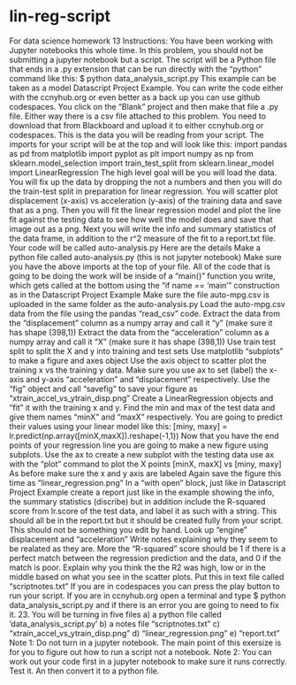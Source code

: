 # lin-reg-script
For data science homework 13
Instructions: 
You have been working with Jupyter notebooks this whole time. In this problem, you should not be submitting a jupyter notebook but a script. The script will be a Python file that ends in a .py extension that can be run directly with the “python” command like this:
$ python data_analysis_script.py
This example can be taken as a model Datascript Project Example. You can write the code either with the ccnyhub.org or even better as a back up you can use github codespaces. You click on the “Blank” project and then make that file a .py file.
Either way there is a csv file attached to this problem. You need to download that from Blackboard and upload it to either ccnyhub.org or codespaces. This is the data you will be reading from your script. The imports for your script will be at the top and will look like this:
import pandas as pd
from matplotlib import pyplot as plt
import numpy as np
from sklearn.model_selection import train_test_split
from sklearn.linear_model import LinearRegression
The high level goal will be you will load the data. You will fix up the data by dropping the not a numbers and then you will do the train-test split in preparation for linear regression. You will scatter plot displacement (x-axis) vs acceleration (y-axis) of the training data and save that as a png. Then you will fit the linear regression model and plot the line fit against the testing data to see how well the model does and save that image out as a png. Next you will write the info and summary statistics of the data frame, in addition to the r^2 measure of the fit to a report.txt file. Your code will be called auto-analysis.py
Here are the details
Make a python file called auto-analysis.py (this is not jupyter notebook)
Make sure you have the above imports at the top of your file.
All of the code that is going to be doing the work will be inside of a “main()” function you write, which gets called at the bottom using the “if name == ‘main’” construction as in the Datascript Project Example
Make sure the file auto-mpg.csv is uploaded in the same folder as the auto-analysis.py
Load the auto-mpg.csv data from the file using the pandas “read_csv” code.
Extract the data from the “displacement” column as a numpy array and call it “y” (make sure it has shape (398,1))
Extract the data from the “acceleration” column as a numpy array and call it “X” (make sure it has shape (398,1))
Use train test split to split the X and y into training and test sets
Use matplotlib “subplots” to make a figure and axes object
Use the axis object to scatter plot the training x vs the training y data.
Make sure you use ax to set (label) the x-axis and y-axis “acceleration” and “displacement” respectively.
Use the “fig” object and call “savefig” to save your figure as “xtrain_accel_vs_ytrain_disp.png”
Create a LinearRegression objects and “fit” it with the training x and y.
Find the min and max of the test data and give them names “minX” and “maxX” respectively. You are going to predict their values using your linear model like this:
[miny, maxy] = lr.predict(np.array([minX,maxX]).reshape(-1,1))
Now that you have the end points of your regression line you are going to make a new figure using subplots.
Use the ax to create a new subplot with the testing data
use ax with the “plot” command to plot the X points [minX, maxX] vs [miny, maxy]
As before make sure the x and y axis are labeled
Again save the figure this time as “linear_regression.png”
In a “with open” block, just like in Datascript Project Example create a report just like in the example showing the info, the summary statistics (discribe) but in addition include the R-squared score from lr.score of the test data, and label it as such with a string. This should all be in the report.txt but it should be created fully from your script. This should not be something you edit by hand.
Look up “engine” displacement and “acceleration” Write notes explaining why they seem to be realated as they are. More the “R-squared” score should be 1 if there is a perfect match between the regression prediction and the data, and 0 if the match is poor. Explain why you think the the R2 was high, low or in the middle based on what you see in the scatter plots. Put this in text file called “scriptnotes.txt”
If you are in codespaces you can press the play button to run your script. If you are in ccnyhub.org open a terminal and type
$ python data_analysis_script.py
and if there is an error you are going to need to fix it. 23. You will be turning in five files a) a python file called ‘data_analysis_script.py’ b) a notes file “scriptnotes.txt” c) “xtrain_accel_vs_ytrain_disp.png” d) “linear_regression.png” e) “report.txt”
Note 1: Do not turn in a jupyter notebook. The main point of this exersize is for you to figure out how to run a script not a notebook.
Note 2: You can work out your code first in a jupyter notebook to make sure it runs correctly. Test it. An then convert it to a python file.
